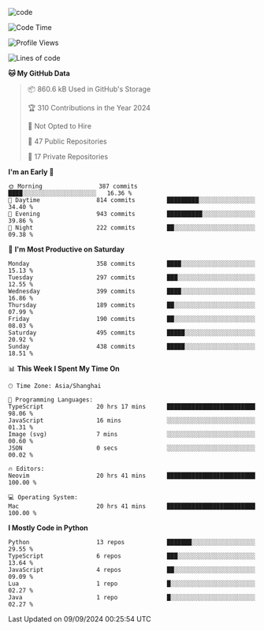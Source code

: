 
<!--
**liuyaanng/liuyaanng** is a ✨ _special_ ✨ repository because its `README.md` (this file) appears on your GitHub profile.

Here are some ideas to get you started:

- 🔭 I’m currently working on ...
- 🌱 I’m currently learning ...
- 👯 I’m looking to collaborate on ...
- 🤔 I’m looking for help with ...
- 💬 Ask me about ...
- 📫 How to reach me: ...
- 😄 Pronouns: ...
- ⚡ Fun fact: ...
-->


![code](https://cdn.jsdelivr.net/gh/liuyaanng/liuyaanng@1.0/code.gif) 

<!--START_SECTION:waka-->
![Code Time](http://img.shields.io/badge/Code%20Time-774%20hrs%2018%20mins-blue)

![Profile Views](http://img.shields.io/badge/Profile%20Views-0-blue)

![Lines of code](https://img.shields.io/badge/From%20Hello%20World%20I%27ve%20Written-14.7%20million%20lines%20of%20code-blue)

**🐱 My GitHub Data** 

> 📦 860.6 kB Used in GitHub's Storage 
 > 
> 🏆 310 Contributions in the Year 2024
 > 
> 🚫 Not Opted to Hire
 > 
> 📜 47 Public Repositories 
 > 
> 🔑 17 Private Repositories 
 > 
**I'm an Early 🐤** 

```text
🌞 Morning                387 commits         ████░░░░░░░░░░░░░░░░░░░░░   16.36 % 
🌆 Daytime                814 commits         █████████░░░░░░░░░░░░░░░░   34.40 % 
🌃 Evening                943 commits         ██████████░░░░░░░░░░░░░░░   39.86 % 
🌙 Night                  222 commits         ██░░░░░░░░░░░░░░░░░░░░░░░   09.38 % 
```
📅 **I'm Most Productive on Saturday** 

```text
Monday                   358 commits         ████░░░░░░░░░░░░░░░░░░░░░   15.13 % 
Tuesday                  297 commits         ███░░░░░░░░░░░░░░░░░░░░░░   12.55 % 
Wednesday                399 commits         ████░░░░░░░░░░░░░░░░░░░░░   16.86 % 
Thursday                 189 commits         ██░░░░░░░░░░░░░░░░░░░░░░░   07.99 % 
Friday                   190 commits         ██░░░░░░░░░░░░░░░░░░░░░░░   08.03 % 
Saturday                 495 commits         █████░░░░░░░░░░░░░░░░░░░░   20.92 % 
Sunday                   438 commits         █████░░░░░░░░░░░░░░░░░░░░   18.51 % 
```


📊 **This Week I Spent My Time On** 

```text
🕑︎ Time Zone: Asia/Shanghai

💬 Programming Languages: 
TypeScript               20 hrs 17 mins      █████████████████████████   98.06 % 
JavaScript               16 mins             ░░░░░░░░░░░░░░░░░░░░░░░░░   01.31 % 
Image (svg)              7 mins              ░░░░░░░░░░░░░░░░░░░░░░░░░   00.60 % 
JSON                     0 secs              ░░░░░░░░░░░░░░░░░░░░░░░░░   00.02 % 

🔥 Editors: 
Neovim                   20 hrs 41 mins      █████████████████████████   100.00 % 

💻 Operating System: 
Mac                      20 hrs 41 mins      █████████████████████████   100.00 % 
```

**I Mostly Code in Python** 

```text
Python                   13 repos            ███████░░░░░░░░░░░░░░░░░░   29.55 % 
TypeScript               6 repos             ███░░░░░░░░░░░░░░░░░░░░░░   13.64 % 
JavaScript               4 repos             ██░░░░░░░░░░░░░░░░░░░░░░░   09.09 % 
Lua                      1 repo              █░░░░░░░░░░░░░░░░░░░░░░░░   02.27 % 
Java                     1 repo              █░░░░░░░░░░░░░░░░░░░░░░░░   02.27 % 
```




 Last Updated on 09/09/2024 00:25:54 UTC
<!--END_SECTION:waka-->
